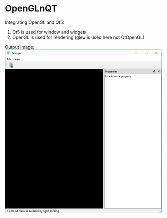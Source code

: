 # OpenGLnQT

Integrating OpenGL and Qt5:
  1) Qt5 is used for window and widgets
  2) OpenGL is used for rendering (glew is used here not QtOpenGL)
  
Output Image:
![](images/output.png)
